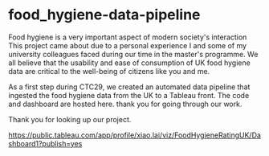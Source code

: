 # food_hygiene-data-pipeline

Food hygiene is a very important aspect of modern society's interaction 
This project came about due to a personal experience I and some of my university colleagues faced during our time in the master's programme.
We all believe that the usability and ease of consumption of UK food hygiene data are critical to the well-being of citizens like you and me.

As a first step during CTC29, we created an automated data pipeline that ingested the food hygiene data from the UK to a Tableau front. 
The code and dashboard are hosted here.
thank you for going through our work. 

Thank you for looking up our project. 

https://public.tableau.com/app/profile/xiao.lai/viz/FoodHygieneRatingUK/Dashboard1?publish=yes
